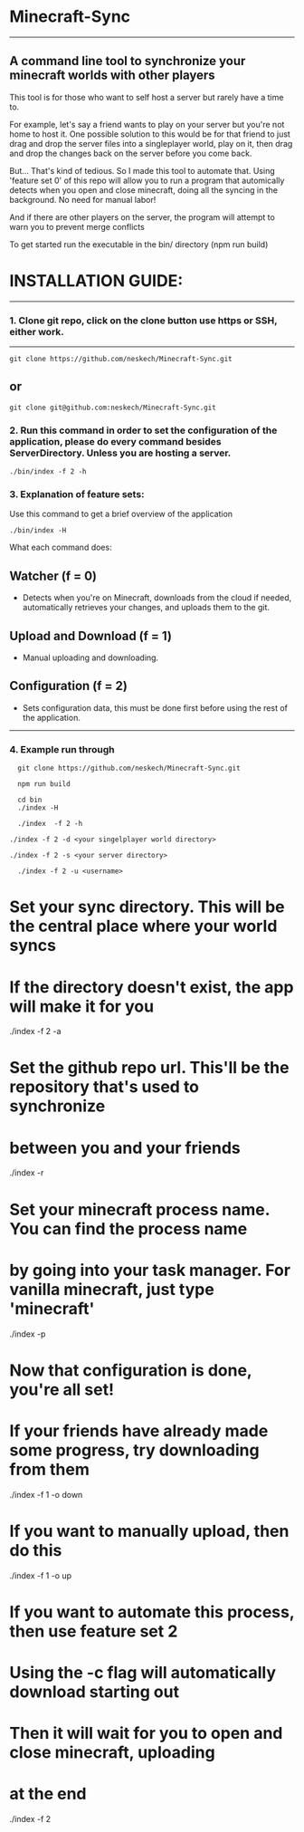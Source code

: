 # Minecraft-Sync
-----
## A command line tool to synchronize your minecraft worlds with other players

This tool is for those who want to self host a server but rarely have a time to. 

For example, let's say a friend wants to play on your server but you're not home to host it. One possible solution to this would be for that friend to just drag and drop the server files into a singleplayer world, play on it, then drag and drop the changes back on the server before you come back. 

But... That's kind of tedious. So I made this tool to automate that. Using 'feature set 0' of this repo will allow you to run a program that automically detects when you open and close minecraft, doing all the syncing in the background. No need for manual labor!

And if there are other players on the server, the program will attempt to warn you to prevent merge conflicts

To get started run the executable in the bin/ directory (npm run build) 

# INSTALLATION GUIDE: 
-------------------
### 1. Clone git repo, click on the clone button use https or SSH, either work. 
---------------------------------------------------------------------------
```console
git clone https://github.com/neskech/Minecraft-Sync.git 
```
## or 

```console
git clone git@github.com:neskech/Minecraft-Sync.git 
```

### 2. Run this command in order to set the configuration of the application, please do every command besides ServerDirectory. Unless you are hosting a server. 
```console 
./bin/index -f 2 -h
```

### 3. Explanation of feature sets: 
  Use this command to get a brief overview of the application 
  ```console
  ./bin/index -H 
  ```
  What each command does: 
  
  ## Watcher (f = 0)
  - Detects when you're on Minecraft, downloads from the cloud if needed, automatically retrieves your changes, and uploads them to the git. 

  ## Upload and Download (f = 1)
  - Manual uploading and downloading. 

  ## Configuration (f = 2)
  - Sets configuration data, this must be done first before using the rest of the application. 
-----------
### 4. Example run through
```console
  git clone https://github.com/neskech/Minecraft-Sync.git
```

  <!-- If you want to rebuild the executable -->
```console
  npm run build
```

  <!-- Run the exectuable, located in the bin folder
    (Running the help command to see the available feature sets) -->

```console 
  cd bin
  ./index -H
```

  <!-- First step is to setup configuration
   (Running the help command to see config options) -->

```console 
  ./index  -f 2 -h
```


  <!-- We're not going to run the server ourselves, so we'll set up a singleplayer directory
   If you're running this on WSL, then this directory must be via /mnt/ -->

   ```console
  ./index -f 2 -d <your singelplayer world directory>
  ```

  <!-- If you're running a server, then use this
      Unlike the singleplayer directory, this must be OUTSIDE your world/ folder -->
  ```console    
  ./index -f 2 -s <your server directory>
  ```

  <!-- Set username. If other people are playing, they'll be alerted that you're online
       With this name -->
```console
  ./index -f 2 -u <username>
```

  # Set your sync directory. This will be the central place where your world syncs
  # If the directory doesn't exist, the app will make it for you
  ./index -f 2 -a <your sync directory>

  # Set the github repo url. This'll be the repository that's used to synchronize
  # between you and your friends
  ./index -r <your git repository url>

  # Set your minecraft process name. You can find the process name
  # by going into your task manager. For vanilla minecraft, just type 'minecraft'
  ./index -p <your process name>

  # Now that configuration is done, you're all set!

  # If your friends have already made some progress, try downloading from them
  ./index -f 1 -o down
  # If you want to manually upload, then do this
  ./index -f 1 -o up

  # If you want to automate this process, then use feature set 2
  # Using the -c flag will automatically download starting out
  # Then it will wait for you to open and close minecraft, uploading
  # at the end
  ./index -f 2
```


